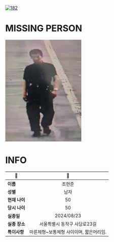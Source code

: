 [![182](https://img.shields.io/badge/%EC%8B%A4%EC%A2%85%EC%8B%A0%EA%B3%A0%EB%8A%94%20%EA%B5%AD%EB%B2%88%EC%97%86%EC%9D%B4-182-blue)](http://safe182.go.kr/index.do)

# MISSING PERSON

<img src="./missing_person.jpg">

# INFO

|🔑|💎|
|--|:--:|
|**이름**|조현준|
|**성별**|남자|
|**현재 나이**|50|
|**당시 나이**|50|
|**실종일**|2024/08/23|
|**실종 장소**|서울특별시 동작구 사당로23길 |
|**특이사항**|마른체형~보통체형 사이이며, 짧은머리임.|
